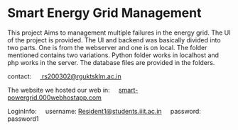 <h1>Smart Energy Grid Management</h1>

This project Aims to management multiple failures in the energy grid. The UI of the project is provided. The UI and backend was basically divided into two parts. One is from the webserver and one is on local. The folder mentioned contains two variations. Python folder works in localhost and php works in the server. The database files are provided in the folders.

contact:
&nbsp;&nbsp;&nbsp;&nbsp;<a href="mailto:rs200302@rguktsklm.ac.in"> rs200302@rguktsklm.ac.in</a>


The website we hosted our web in:
&nbsp;&nbsp;&nbsp;&nbsp;<a href="https://smart-grid-1007.000webhostapp.com/">smart-powergrid.000webhostapp.com</a>

LoginInfo:
&nbsp;&nbsp;&nbsp;&nbsp;username: Resident1@students.iiit.ac.in
&nbsp;&nbsp;&nbsp;&nbsp;password: password1
